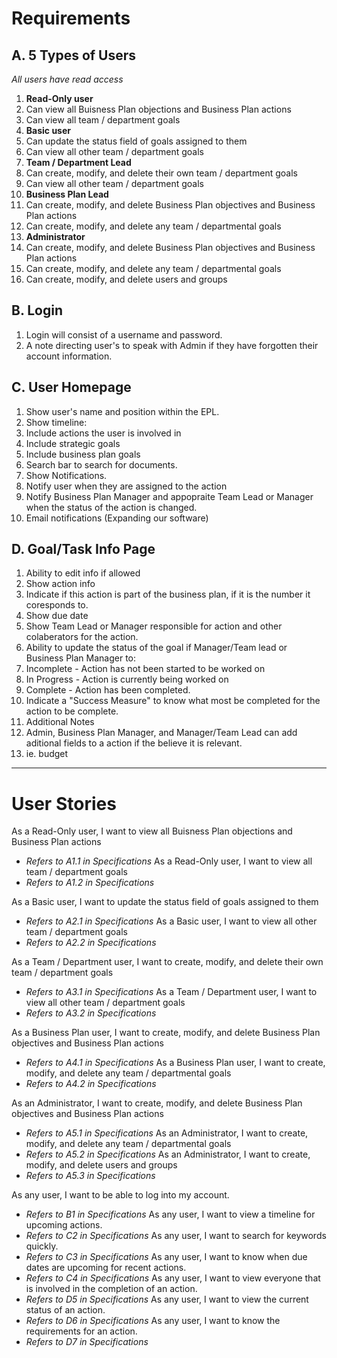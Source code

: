 Requirements
============
A. 5 Types of Users
----------------
*All users have read access*

1. **Read-Only user**
  1. Can view all Buisness Plan objections and Business Plan actions
  1. Can view all team / department goals
2. **Basic user**
  1. Can update the status field of goals assigned to them
  2. Can view all other team / department goals
3. **Team / Department Lead**
  1. Can create, modify, and delete their own team / department goals
  2. Can view all other team / department goals
4. **Business Plan Lead**
  1. Can create, modify, and delete Business Plan objectives and Business Plan actions
  2. Can create, modify, and delete any team / departmental goals
5. **Administrator**
  1. Can create, modify, and delete Business Plan objectives and Business Plan actions
  2. Can create, modify, and delete any team / departmental goals
  3. Can create, modify, and delete users and groups
  
B. Login
------
1. Login will consist of a username and password.
2. A note directing user's to speak with Admin if they have forgotten their account information.

C. User Homepage
-------------
1. Show user's name and position within the EPL.
2. Show timeline:
  1. Include actions the user is involved in
  2. Include strategic goals
  3. Include business plan goals
3. Search bar to search for documents.
4. Show Notifications.
  1. Notify user when they are assigned to the action
  2. Notify Business Plan Manager and appopraite Team Lead or Manager when the status of the action is changed.
  3. Email notifications (Expanding our software)

D. Goal/Task Info Page
----------------------
1. Ability to edit info if allowed
2. Show action info
3. Indicate if this action is part of the business plan, if it is the number it coresponds to.
4. Show due date
5. Show Team Lead or Manager responsible for action and other colaberators for the action.
6. Ability to update the status of the goal if Manager/Team lead or Business Plan Manager to:
  1. Incomplete - Action has not been started to be worked on
  2. In Progress - Action is currently being worked on
  3. Complete - Action has been completed.
7. Indicate a "Success Measure" to know what most be completed for the action to be complete.
8. Additional Notes
9. Admin, Business Plan Manager, and Manager/Team Lead can add aditional fields to a action if the believe it is relevant.
  1. ie. budget

***

User Stories
============

As a Read-Only user, I want to view all Buisness Plan objections and Business Plan actions
  - *Refers to A1.1 in Specifications*
As a Read-Only user, I want to view all team / department goals
  - *Refers to A1.2 in Specifications*

As a Basic user, I want to update the status field of goals assigned to them
  - *Refers to A2.1 in Specifications*
As a Basic user, I want to view all other team / department goals
  - *Refers to A2.2 in Specifications*

As a Team / Department user, I want to create, modify, and delete their own team / department goals
  - *Refers to A3.1 in Specifications*
As a Team / Department user, I want to view all other team / department goals
  - *Refers to A3.2 in Specifications*

As a Business Plan user, I want to create, modify, and delete Business Plan objectives and Business Plan actions
  - *Refers to A4.1 in Specifications*
As a Business Plan user, I want to create, modify, and delete any team / departmental goals
  - *Refers to A4.2 in Specifications*

As an Administrator, I want to create, modify, and delete Business Plan objectives and Business Plan actions
  - *Refers to A5.1 in Specifications*
As an Administrator, I want to create, modify, and delete any team / departmental goals
  - *Refers to A5.2 in Specifications*
As an Administrator, I want to create, modify, and delete users and groups
  - *Refers to A5.3 in Specifications*

As any user, I want to be able to log into my account.
  - *Refers to B1 in Specifications*
As any user, I want to view a timeline for upcoming actions.
  - *Refers to C2 in Specifications*
As any user, I want to search for keywords quickly.
  - *Refers to C3 in Specifications*
As any user, I want to know when due dates are upcoming for recent actions.
  - *Refers to C4 in Specifications*
As any user, I want to view everyone that is involved in the completion of an action.
  - *Refers to D5 in Specifications*
As any user, I want to view the current status of an action.
  - *Refers to D6 in Specifications*
As any user, I want to know the requirements for an action.
  - *Refers to D7 in Specifications*